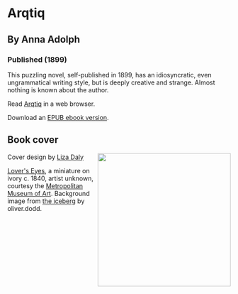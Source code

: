 # Arqtiq
## By Anna Adolph
### Published (1899)

  This puzzling novel, self-published in 1899, has an idiosyncratic, even
  ungrammatical writing style, but is deeply creative and strange. Almost
  nothing is known about the author.

Read [Arqtiq](https://lizadaly.github.io/utopia-novels/books/arqtiq/arqtiq.html) in a web browser.

Download an [EPUB ebook version](https://lizadaly.github.io/utopia-novels/books/arqtiq/arqtiq.epub).

## Book cover
<img src="https://lizadaly.github.io/utopia-novels/books/arqtiq/cover.png" height="300" align="right">

Cover design by [Liza Daly](https://lizadaly.com)

[Lover's Eyes](https://www.metmuseum.org/art/collection/search/16606), a
miniature on ivory c. 1840, artist unknown, courtesy the [Metropolitan
Museum of Art](https://www.metmuseum.org/). Background image from [the
iceberg](https://www.flickr.com/photos/oliverdodd/8340214975/) by
oliver.dodd.
